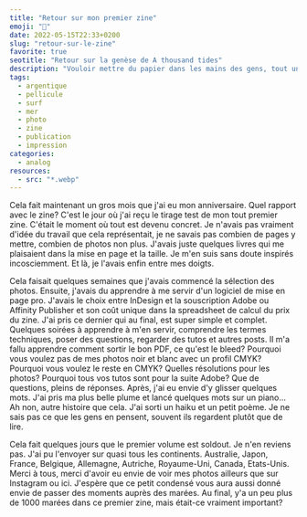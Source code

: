 ```yaml
---
title: "Retour sur mon premier zine"
emoji: "📕"
date: 2022-05-15T22:33+0200
slug: "retour-sur-le-zine"
favorite: true
seotitle: "Retour sur la genèse de A thousand tides"
description: "Vouloir mettre du papier dans les mains des gens, tout un travail. Petit retour sur la conception de mon premier zine" 
tags:
  - argentique
  - pellicule
  - surf
  - mer
  - photo
  - zine
  - publication
  - impression
categories:
  - analog
resources:
  - src: "*.webp"
---
```


Cela fait maintenant un gros mois que j'ai eu mon anniversaire. Quel rapport avec le zine? C'est le jour où j'ai reçu le tirage test de mon tout premier zine. C'était le moment où tout est devenu concret. Je n'avais pas vraiment d'idée du travail que cela représentait, je ne savais pas combien de pages y mettre, combien de photos non plus. J'avais juste quelques livres qui me plaisaient dans la mise en page et la taille. Je m'en suis sans doute inspirés incosciemment. Et là, je l'avais enfin entre mes doigts.

Cela faisait quelques semaines que j'avais commencé la sélection des photos. Ensuite, j'avais du apprendre à me servir d'un logiciel de mise en page pro. J'avais le choix entre InDesign et la souscription Adobe ou Affinity Publisher et son coût unique dans la spreadsheet de calcul du prix du zine. J'ai pris ce dernier qui au final, est super simple et complet. Quelques soirées à apprendre à m'en servir, comprendre les termes techniques, poser des questions, regarder des tutos et autres posts. Il m'a fallu apprendre comment sortir le bon PDF, ce qu'est le bleed? Pourquoi vous voulez pas de mes photos noir et blanc avec un profil CMYK? Pourquoi vous voulez le reste en CMYK? Quelles résolutions pour les photos? Pourquoi tous vos tutos sont pour la suite Adobe? Que de questions, pleins de réponses. Après, j'ai eu envie d'y glisser quelques mots. J'ai pris ma plus belle plume et lancé quelques mots sur un piano... Ah non, autre histoire que cela. J'ai sorti un haiku et un petit poème. Je ne sais pas ce que les gens en pensent, souvent ils regardent plutôt que de lire. 

Cela fait quelques jours que le premier volume est soldout. Je n'en reviens pas. J'ai pu l'envoyer sur quasi tous les continents. Australie, Japon, France, Belgique, Allemagne, Autriche, Royaume-Uni, Canada, Etats-Unis. Merci à tous, merci d'avoir eu envie de voir mes photos ailleurs que sur Instagram ou ici. J'espère que ce petit condensé vous aura aussi donné envie de passer des moments auprès des marées. Au final, y'a un peu plus de 1000 marées dans ce premier zine, mais était-ce vraiment important?
